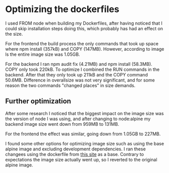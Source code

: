 # Optimizing the dockerfiles

I used FROM node when building my Dockerfiles, after having noticed that 
I could skip installation steps doing this, which probably has had an effect
on the size.  

For the frontend the build process the only commands that took up space where 
npm install (357kB) and COPY (147MB). However, according to image ls the entire image size was 1.05GB. 

For the backend I ran npm audit fix (4.21MB) and npm install (58.3MB). COPY 
only took 220kB. To optimize I combined the RUN commands in the backend. After that 
they only took up 211kB and the COPY command 50.6MB. Difference in overallsize was 
not very significant, and for some reason the two commands "changed places" in
size demands.

## Further optimization

After some research I noticed that the biggest impact on the image size was the version of node
I was using, and after changing to node:alpine my backend image size went down from 959MB to 131MB.
   
For the frontend the effect was similar, going down from 1.05GB to 227MB. 

I found some other options for optimizing image size such as using the base alpine image and excluding
development dependencies. I ran these changees using the dockerfile from [this site](https://blog.sourcerer.io/a-crash-course-on-optimizing-your-docker-images-for-production-46f175fdffa8)
as a base. Contrary to expectations the image size actually went up, so I reverted to the original alpine image.  
